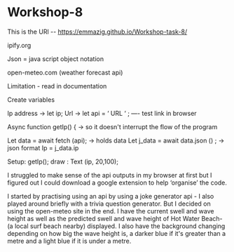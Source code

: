 # Workshop-8

This is the URl -- https://emmazig.github.io/Workshop-task-8/

ipify.org 

Json = java script object notation

open-meteo.com (weather forecast api)

Limitation - read in documentation

Create variables 

Ip address → let ip;
Url → let api = ‘  URL ‘ ;   —- test link in browser 

Async function getIp() {     → so it doesn't interrupt the flow of the program

Let data = await fetch (api); → holds data
Let j_data = await data.json () ;  → json format
Ip = j_data.ip 


Setup:
getIp();
draw :
Text (ip, 20,100);

I struggled to make sense of the api outputs in my browser at first but I figured out I could download a google extension to help ‘organise’ the code.

I started by practising using an api by using a joke generator api - I also played around briefly with a trivia question generator. But I decided on using the open-meteo site in the end. I have the current swell and wave height as well as the predicted swell and wave height of Hot Water Beach- (a local surf beach nearby) displayed. I also have the background changing depending on how big the wave height is, a darker blue if it's greater than a metre and a light blue if it is under a metre.
